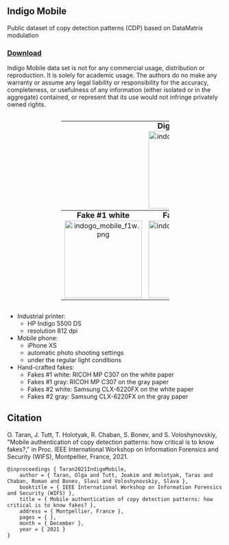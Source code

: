 ## Indigo Mobile
Public dataset of copy detection patterns (CDP) based on DataMatrix modulation

### [Download](https://sipcloud.unige.ch/index.php/s/94FFq8nKjMwtWG7)

Indigo Mobile data set is not for any commercial usage, distribution or reproduction. It is solely for academic usage. The authors do no make any warranty or assume any legal liability or responsibility for the accuracy, completeness, or usefulness of any information (either isolated or in the aggregate) contained, or represent that its use would not infringe privately owned rights.

##

<div style="text-align: center;">
<table style="width: 50%; margin: 0px auto; border: none !important;">
<tbody>
<tr>
<th style="padding: 0; margin: 0;">
	<p style="text-align: center; margin: 0;"><span style="font-size: large;"><br></span></p>
</th> 	
<th style="padding: 0; margin: 0;">
	<p style="text-align: center; margin: 0;"><span style="font-size: large;">Digital template<br></span></p>
</th> 
<th style="padding: 0; margin: 0;">
	<p style="text-align: center; margin: 0;"><span style="font-size: large;">Original</span></p>
</th>
<th style="padding: 0; margin: 0;">
	<p style="text-align: center; margin: 0;"><span style="font-size: large;"><br></span></p>
</th> 	
</tr>
<tr>
<td>
<p style="text-align: center; margin: 0;"></p>
</td>	
<td>
<p style="text-align: center; margin: 0;"><img src="http://sip.unige.ch/files/2716/3733/6874/indogo_mobile_binary.png" alt="indogo_mobile_binary.png" width="180"></p>
</td>
<td>
<p style="text-align: center; margin: 0;"><img src="http://sip.unige.ch/files/1916/3733/6891/indogo_mobile_original.png" alt="indogo_mobile_original.png" width="180"></p>
</td>
<td>
<p style="text-align: center; margin: 0;"></p>
</td>		
</tr>
<tr>
<th style="padding: 0; margin: 0;">
<p style="text-align: center; margin: 0;"><span style="font-size: large;">Fake #1 white<br></span></p>
</th> <th style="padding: 0; margin: 0;">
<p style="text-align: center; margin: 0;"><span style="font-size: large;">Fake #1 gray<br></span></p>
</th>
<th style="padding: 0; margin: 0;">
<p style="text-align: center; margin: 0;"><span style="font-size: large;">Fake #2 white<br></span></p>
</th> <th style="padding: 0; margin: 0;">
<p style="text-align: center; margin: 0;"><span style="font-size: large;">Fake #2 gray<br></span></p>
</th>	
</tr>
<tr>
<td>
<p style="text-align: center; margin: 0;"><img src="http://sip.unige.ch/files/1816/3733/6906/indogo_mobile_f1w.png" alt="indogo_mobile_f1w.png" width="180"></p>
</td>
<td>
<p style="text-align: center; margin: 0;"><img src="http://sip.unige.ch/files/4516/3733/6901/indogo_mobile_f1g.png" alt="indogo_mobile_f1g.png" width="180"></p>
</td>
<td>
<p style="text-align: center; margin: 0;"><img src="http://sip.unige.ch/files/1516/3733/6945/indogo_mobile_f2w.png" alt="indogo_mobile_f2w.png" width="180"></p>
</td>
<td>
<p style="text-align: center; margin: 0;"><img src="http://sip.unige.ch/files/2916/3733/6939/indogo_mobile_f2g.png" alt="indogo_mobile_f2g.png" width="180"></p>
</td>	
</tr>
</tbody>
</table>
</div>

##
- Industrial printer:
	- HP Indigo 5500 DS
	- resolution 812 dpi 	
- Mobile phone:
	- iPhone XS
	- automatic photo shooting settings
	- under the regular light conditions
- Hand-crafted fakes:
	- Fakes #1 white: RICOH MP C307 on the white paper
	- Fakes #1 gray: RICOH MP C307 on the gray paper
	- Fakes #2 white: Samsung CLX-6220FX on the white paper
	- Fakes #2 gray: Samsung CLX-6220FX on the gray paper

## Citation
O. Taran, J. Tutt, T. Holotyak, R. Chaban, S. Bonev, and S. Voloshynovskiy, "Mobile authentication of copy detection patterns: how critical is to know fakes?," in Proc. IEEE International Workshop on Information Forensics and Security (WIFS), Montpellier, France, 2021. 

	@inproceedings { Taran2021IndigoMobile,
	    author = { Taran, Olga and Tutt, Joakim and Holotyak, Taras and Chaban, Roman and Bonev, Slavi and Voloshynovskiy, Slava },
	    booktitle = { IEEE International Workshop on Information Forensics and Security (WIFS) },
	    title = { Mobile authentication of copy detection patterns: how critical is to know fakes? },
	    address = { Montpellier, France },
	    pages = { },
	    month = { December },
	    year = { 2021 }
	}
  
